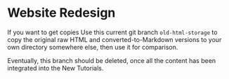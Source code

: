 # Website Redesign

If you want to get copies Use this current git branch `old-html-storage` to copy the original raw HTML and converted-to-Markdown versions to your own directory somewhere else, then use it for comparison.

Eventually, this branch should be deleted, once all the content has been integrated into the New Tutorials.
